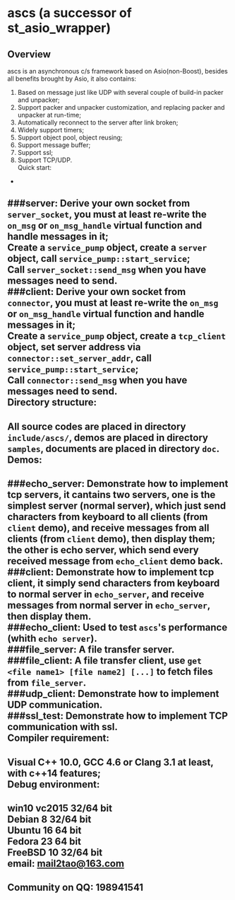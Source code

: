ascs (a successor of st_asio_wrapper)
===============
Overview
-
ascs is an asynchronous c/s framework based on Asio(non-Boost), besides all benefits brought by Asio, it also contains: </br>
1. Based on message just like UDP with several couple of build-in packer and unpacker;</br>
2. Support packer and unpacker customization, and replacing packer and unpacker at run-time;</br>
3. Automatically reconnect to the server after link broken;</br>
4. Widely support timers;</br>
5. Support object pool, object reusing;</br>
6. Support message buffer;</br>
7. Support ssl;</br>
8. Support TCP/UDP.</br>
Quick start:
-
###server:
Derive your own socket from `server_socket`, you must at least re-write the `on_msg` or `on_msg_handle` virtual function and handle messages in it;</br>
Create a `service_pump` object, create a `server` object, call `service_pump::start_service`;</br>
Call `server_socket::send_msg` when you have messages need to send.</br>
###client:
Derive your own socket from `connector`, you must at least re-write the `on_msg` or `on_msg_handle` virtual function and handle messages in it;</br>
Create a `service_pump` object, create a `tcp_client` object, set server address via `connector::set_server_addr`, call `service_pump::start_service`;</br>
Call `connector::send_msg` when you have messages need to send.</br>
Directory structure:
-
All source codes are placed in directory `include/ascs/`, demos are placed in directory `samples`, documents are placed in directory `doc`.</br>
Demos:
-
###echo_server:
Demonstrate how to implement tcp servers, it cantains two servers, one is the simplest server (normal server), which just send characters from keyboard to all clients (from `client` demo), and receive messages from all clients (from `client` demo), then display them; the other is echo server, which send every received message from `echo_client` demo back.</br>
###client:
Demonstrate how to implement tcp client, it simply send characters from keyboard to normal server in `echo_server`, and receive messages from normal server in `echo_server`, then display them.</br>
###echo_client:
Used to test `ascs`'s performance (whith `echo server`).</br>
###file_server:
A file transfer server.</br>
###file_client:
A file transfer client, use `get <file name1> [file name2] [...]` to fetch files from `file_server`.</br>
###udp_client:
Demonstrate how to implement UDP communication.</br>
###ssl_test:
Demonstrate how to implement TCP communication with ssl.</br>
Compiler requirement:
-
Visual C++ 10.0, GCC 4.6 or Clang 3.1 at least, with c++14 features;</br>
Debug environment:
-
win10 vc2015 32/64 bit</br>
Debian 8 32/64 bit</br>
Ubuntu 16 64 bit</br>
Fedora 23 64 bit</br>
FreeBSD 10 32/64 bit</br>
email: mail2tao@163.com
-
Community on QQ: 198941541
-
